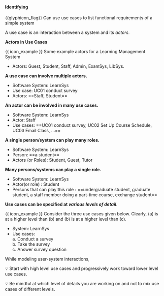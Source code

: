 <div id="title">

#### Identifying

</div>

<span id="prereqs"></span>

<span id="outcomes">{{glyphicon_flag}} Can use use cases to list functional requirements of a simple system</span>

<div id="body">

A use case is an interaction between a system and its _actors_.

**Actors in Use Cases**

<tip-box type="definition">
<include src="../../../common/definitions.md#def-actor" />
</tip-box>

<tip-box>

{{ icon_example }} Some example actors for a Learning Management System

* Actors: Guest, Student, Staff, Admin, <tooltip content="an exam management system">ExamSys</tooltip>, <tooltip content="a library management system">LibSys</tooltip>.

</tip-box>

**A use case can involve multiple actors.**

<tip-box>

* Software System: LearnSys
* Use case: UC01 conduct survey
* Actors: ==Staff, Student==

</tip-box>

**An actor can be involved in many use cases.**

<tip-box>

* Software System: LearnSys
* Actor: Staff
* Use cases: ==UC01 conduct survey, UC02 Set Up Course Schedule, UC03 Email Class, ...==

</tip-box>

**A single person/system can play many roles.**

<tip-box>

* Software System: LearnSys
* Person: ==a student==
* Actors (or Roles): Student, Guest, Tutor

</tip-box>

**Many persons/systems can play a single role.**

<tip-box>

* Software System: LearnSys
* Actor(or role) : Student
* Persons that can play this role : ==undergraduate student, graduate student, a staff member doing a part-time course, exchange student==

</tip-box>

<!-- TODO: {some guidance on identifying actors and use cases} -->

**Use cases can be specified at _various levels of detail_.**

<tip-box>

{{ icon_example }} Consider the three use cases given below. Clearly, (a) is at a higher level than (b) and (b) is at a higher level than (c).

* System: LearnSys
* Use cases:<br>
  a. Conduct a survey<br>
  b. Take the survey<br>
  c. Answer survey question

</tip-box>

<tip-box type="warning">

While modeling user-system interactions,

:bulb: Start with high level use cases and progressively work toward lower level use cases. <p/>
:bulb: Be mindful at which level of details you are working on and not to mix use cases of different levels.

</tip-box>

</div>

<div id="extras">

<include src="exercises.md" />

</div>